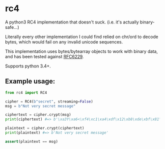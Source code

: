 # rc4
A python3 RC4 implementation that doesn't suck. (i.e. it's actually binary-safe...)

Literally every other implementation I could find relied on chr/ord to decode bytes,
which would fail on any invalid unicode sequences.

This implementation uses bytes/bytearray objects to work with binary data, and
has been tested against [RFC6229](https://tools.ietf.org/rfc/rfc6229.txt).

Supports python 3.4+.

## Example usage:

```python
from rc4 import RC4

cipher = RC4(b"secret", streaming=False)
msg = b"Not very secret message"

ciphertext = cipher.crypt(msg)
print(ciphertext) #=> b'\xa3Y\xa6<\xf4\xc1\xa4\xdf\x12\xb8\xde\xbf\x81\x83\x81\x17\xc0R\x01\x91\xe2\x94\xa1'

plaintext = cipher.crypt(ciphertext)
print(plaintext) #=> b'Not very secret message'

assert(plaintext == msg)
```
